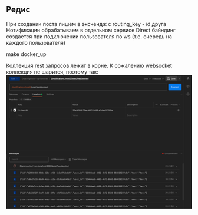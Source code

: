 ## Редис

При создании поста пишем в эксчендж с routing_key - id друга
Нотификации обрабатываем в отдельном сервисе
Direct байндинг создается при подключении пользователя по ws (т.е. очередь на каждого пользователя)

make docker_up

Коллекция rest запросов лежит в корне.
К сожалению websocket коллекция не шарится, поэтому так:
![img.png](img.png)